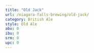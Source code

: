 ```yaml
---
title: "Old Jack"
url: /niagara-falls-brewing/old-jack/
category: British Ale
style: Old Ale
abv: 0
ibu: 0
srm: 0
upc: 0
---
```


